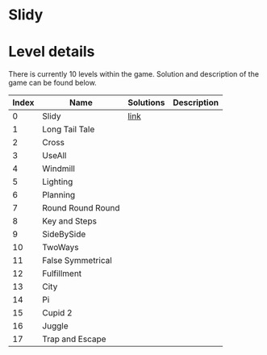 # Slidy


# Level details
There is currently 10 levels within the game. Solution and description of the game can be found below. 

Index | Name | Solutions | Description
---- | - | - | ----
0 | Slidy | [link](/documentations/solutions/#00000.mp4) | 
1 | Long Tail Tale | | 
2 | Cross | | 
3 | UseAll | | 
4 | Windmill | | 
5 | Lighting | | 
6 | Planning | | 
7 | Round Round Round | | 
8 | Key and Steps | | 
9 | SideBySide | | 
10 | TwoWays | | 
11 | False Symmetrical | | 
12 | Fulfillment | | 
13 | City | | 
14 | Pi | | 
15 | Cupid 2 | | 
16 | Juggle | | 
17 | Trap and Escape | | 
